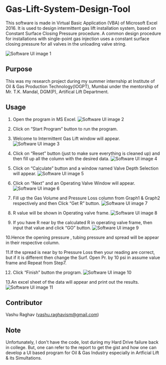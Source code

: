 # Gas-Lift-System-Design-Tool

This software is made in Virtual Basic Application (VBA) of Microsoft Excel 2016. It is used to design intermittent gas lift installation system, based on Constant Surface Closing Pressure procedure. A common design procedure for installations with single-point gas injection uses a constant surface closing pressure for all valves in the unloading valve string.

![Software UI image 1](https://github.com/vashuraghav/Gas-Lift-System-Design-Tool/images/1.png)

## Purpose
This was my research project during my summer internship at Institute of Oil & Gas Production Technology(IOGPT), Mumbai under the mentorship of Mr. T.K. Mandal, DGM(P), Artifical Lift Department.

## Usage
1. Open the program in MS Excel.
![Software UI image 2](https://github.com/vashuraghav/Gas-Lift-System-Design-Tool/images/2.png)

2. Click on “Start Program” button to run the program.
3. Welcome to Intermittent Gas Lift window will appear.
![Software UI image 3](https://github.com/vashuraghav/Gas-Lift-System-Design-Tool/images/3.png)

4. Click on “Reset” button (just to make sure everything is cleaned up) and then fill up all the column with the desired data.
![Software UI image 4](https://github.com/vashuraghav/Gas-Lift-System-Design-Tool/images/4.jpg)

5. Click on “Calculate” button and a window named Valve Depth Selection will appear.
![Software UI image 5](https://github.com/vashuraghav/Gas-Lift-System-Design-Tool/images/5.png)

6. Click on “Next” and an Operating Valve Window will appear.
![Software UI image 6](https://github.com/vashuraghav/Gas-Lift-System-Design-Tool/images/6.png)

7. Fill up the Gas Volume and Pressure Loss column from Graph1 & Graph2 respectively and then Click “Get R” button.
![Software UI image 7](https://github.com/vashuraghav/Gas-Lift-System-Design-Tool/images/7.png)

8. R value will be shown in Operating valve frame.
![Software UI image 8](https://github.com/vashuraghav/Gas-Lift-System-Design-Tool/images/8.png)

9. If you have R near by the calculated R in operating valve frame, then input that value and click “GO” button.
![Software UI image 9](https://github.com/vashuraghav/Gas-Lift-System-Design-Tool/images/9.png)

10.Hence the opening pressure , tubing pressure and spread will be appear in their respective column.

11.If the spread is near by to Pressure Loss then your reading are correct, but if it is different then change the Surf. Open Pr. by 10 psi in assume value frame and Repeat from Step7.

12. Click “Finish” button the program.
![Software UI image 10](https://github.com/vashuraghav/Gas-Lift-System-Design-Tool/images/10.png)

13.An excel sheet of the data will appear and print out the results.
![Software UI image 11](https://github.com/vashuraghav/Gas-Lift-System-Design-Tool/images/11.png)

## Contributor
Vashu Raghav (vashu.raghavism@gmail.com)

## Note
Unfortunately, I don't have the code, lost during my Hard Drive failure back in college. But, one can refer to the report to get the gist and how one can develop a UI based program for Oil & Gas Industry especially in Artficial Lift & its Simultations. 
